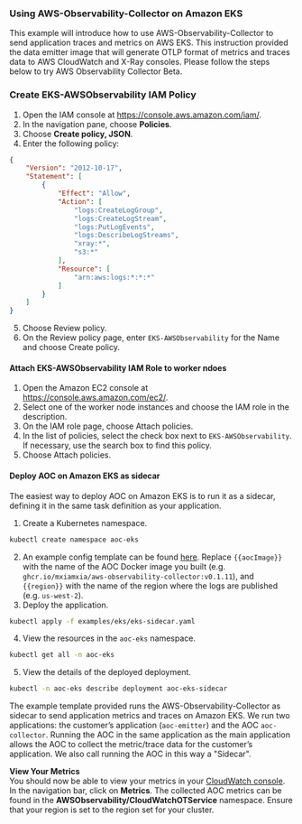 ### Using AWS-Observability-Collector on Amazon EKS

This example will introduce how to use AWS-Observability-Collector to send application traces and metrics on AWS EKS. This instruction provided the data emitter image that will generate OTLP format of metrics and traces data to AWS CloudWatch and X-Ray consoles.  Please follow the steps below to try AWS Observability Collector Beta.

### Create EKS-AWSObservability IAM Policy 
1. Open the IAM console at https://console.aws.amazon.com/iam/.
2. In the navigation pane, choose **Policies**.
3. Choose **Create policy, JSON**.
4. Enter the following policy:
```json
{
    "Version": "2012-10-17",
    "Statement": [
        {
            "Effect": "Allow",
            "Action": [
                "logs:CreateLogGroup",
                "logs:CreateLogStream",
                "logs:PutLogEvents",
                "logs:DescribeLogStreams",
                "xray:*",
                "s3:*"
            ],
            "Resource": [
                "arn:aws:logs:*:*:*"
            ]
        }
    ]
}
```
5. Choose Review policy.
6. On the Review policy page, enter `EKS-AWSObservability` for the Name and choose Create policy.

#### Attach EKS-AWSObservability IAM Role to worker ndoes
1. Open the Amazon EC2 console at https://console.aws.amazon.com/ec2/.
2. Select one of the worker node instances and choose the IAM role in the description.
3. On the IAM role page, choose Attach policies.
4. In the list of policies, select the check box next to `EKS-AWSObservability`. If necessary, use the search box to find this policy.
5. Choose Attach policies.

#### Deploy AOC on Amazon EKS as sidecar
The easiest way to deploy AOC on Amazon EKS is to run it as a sidecar, defining it in the same task definition as your application.

1. Create a Kubernetes namespace.
```bash
kubectl create namespace aoc-eks
```
2. An example config template can be found [here](https://github.com/mxiamxia/aws-opentelemetry-collector/blob/master/examples/eks/eks-sidecar.yaml). Replace `{{aocImage}}` with the name of the AOC Docker image you built (e.g. `ghcr.io/mxiamxia/aws-observability-collector:v0.1.11`), and `{{region}}` with the name of the region where the logs are published (e.g. `us-west-2`).
3. Deploy the application.
```bash
kubectl apply -f examples/eks/eks-sidecar.yaml
```
4. View the resources in the `aoc-eks` namespace.
```bash
kubectl get all -n aoc-eks
```
5. View the details of the deployed deployment.
```bash
kubectl -n aoc-eks describe deployment aoc-eks-sidecar
```

The example template provided runs the AWS-Observability-Collector as sidecar to send application metrics and traces on Amazon EKS. We run two applications: the customer’s application (`aoc-emitter`) and the AOC `aoc-collector`. Running the AOC in the same application as the main application allows the AOC to collect the metric/trace data for the customer’s application. We also call running the AOC in this way a "Sidecar". 

**View Your Metrics**  
You should now be able to view your metrics in your [CloudWatch console](https://console.aws.amazon.com/cloudwatch/). In the navigation bar, click on **Metrics**. The collected AOC metrics can be found in the **AWSObservability/CloudWatchOTService** namespace. Ensure that your region is set to the region set for your cluster.
